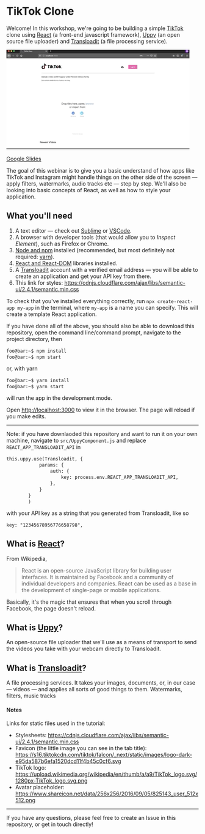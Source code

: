 # TikTok Clone

Welcome! In this workshop, we're going to be building a simple [TikTok](https://tiktok.com) clone using [React](https://reactjs.org/) (a front-end javascript framework), [Uppy](https://uppy.io) (an open source file uploader) and [Transloadit](https://transloadit.com) (a file processing service).

![](tiktok-480.gif)

[Google Slides](https://docs.google.com/presentation/d/1i56OtO3NReLhq5PpIaRl-_wTInuufYH4rB3m6DeAkrU/edit#slide=id.g88084ae25d_0_0)

The goal of this webinar is to give you a basic understand of how apps like TikTok and Instagram might handle things on the other side of the screen — apply filters, watermarks, audio tracks etc — step by step. We'll also be looking into basic concepts of React, as well as how to style your application.

## What you'll need

1. A text editor — check out [Sublime](https://www.sublimetext.com/) or [VSCode](https://code.visualstudio.com/).
2. A browser with developer tools (that would allow you to _Inspect Element_), such as Firefox or Chrome.
3. [Node and npm](https://docs.npmjs.com/downloading-and-installing-node-js-and-npm) installed (recommended, but most definitely not required: [yarn](https://classic.yarnpkg.com/en/docs/install/#mac-stable)).
4. [React and React-DOM](https://www.codecademy.com/articles/react-setup-i) libraries installed.
5. A [Transloadit](https://transloadit.com) account with a verified email address — you will be able to create an application and get your API key from there.
6. This link for styles: https://cdnjs.cloudflare.com/ajax/libs/semantic-ui/2.4.1/semantic.min.css

To check that you've installed everything correctly, run ```npx create-react-app my-app``` in the terminal, where `my-app` is a name you can specify. This will create a template React application.

If you have done all of the above, you should also be able to download this repository, open the command line/command prompt, navigate to the project directory, then

```console
foo@bar:~$ npm install
foo@bar:~$ npm start
```

or, with yarn

```console
foo@bar:~$ yarn install
foo@bar:~$ yarn start
```

will run the app in the development mode.

Open [http://localhost:3000](http://localhost:3000) to view it in the browser. The page will reload if you make edits.

---

Note: if you have downlaoded this repository and want to run it on your own machine, navigate to `src/UppyComponent.js` and replace `REACT_APP_TRANSLOADIT_API` in

```
this.uppy.use(Transloadit, {
			params: {
				auth: {
					key: process.env.REACT_APP_TRANSLOADIT_API,
				},
			}
		}
		)
```

with your API key as a string that you generated from Transloadit, like so

```
key: "12345678956776658798",
```

## What is [React](https://reactjs.org/)?

From Wikipedia,

> React is an open-source JavaScript library for building user interfaces. It is maintained by Facebook and a community of individual developers and companies. React can be used as a base in the development of single-page or mobile applications.

Basically, it's the magic that ensures that when you scroll through Facebook, the page doesn't reload.

## What is [Uppy](https://uppy.io)?

An open-source file uploader that we'll use as a means of transport to send the videos you take with your webcam directly to Transloadit.

## What is [Transloadit](https://transloadit.com)?

A file processing services. It takes your images, documents, or, in our case — videos — and applies all sorts of good things to them. Watermarks, filters, music tracks


#### Notes

Links for static files used in the tutorial:

- Stylesheets: https://cdnjs.cloudflare.com/ajax/libs/semantic-ui/2.4.1/semantic.min.css
- Favicon (the little image you can see in the tab title): https://s16.tiktokcdn.com/tiktok/falcon/_next/static/images/logo-dark-e95da587b6efa1520dcd11f4b45c0cf6.svg
- TikTok logo: https://upload.wikimedia.org/wikipedia/en/thumb/a/a9/TikTok_logo.svg/1280px-TikTok_logo.svg.png
- Avatar placeholder: https://www.shareicon.net/data/256x256/2016/09/05/825143_user_512x512.png

---

If you have any questions, please feel free to create an Issue in this repository, or get in touch directly!
